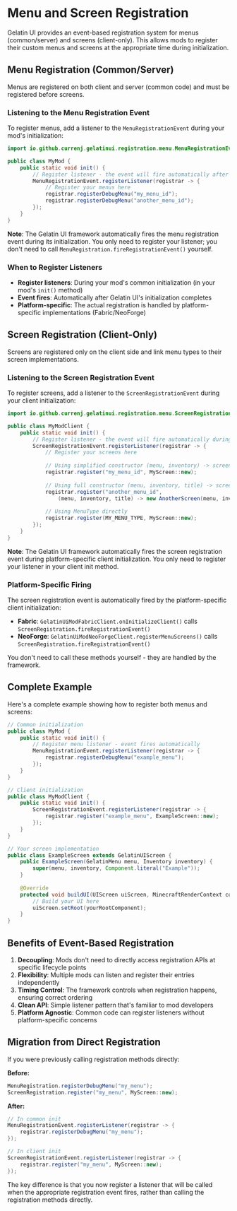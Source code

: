 # Menu and Screen Registration

Gelatin UI provides an event-based registration system for menus (common/server) and screens (client-only). This allows mods to register their custom menus and screens at the appropriate time during initialization.

## Menu Registration (Common/Server)

Menus are registered on both client and server (common code) and must be registered before screens.

### Listening to the Menu Registration Event

To register menus, add a listener to the `MenuRegistrationEvent` during your mod's initialization:

```java
import io.github.currenj.gelatinui.registration.menu.MenuRegistrationEvent;

public class MyMod {
    public static void init() {
        // Register listener - the event will fire automatically after all mods initialize
        MenuRegistrationEvent.registerListener(registrar -> {
            // Register your menus here
            registrar.registerDebugMenu("my_menu_id");
            registrar.registerDebugMenu("another_menu_id");
        });
    }
}
```

**Note**: The Gelatin UI framework automatically fires the menu registration event during its initialization. You only need to register your listener; you don't need to call `MenuRegistration.fireRegistrationEvent()` yourself.

### When to Register Listeners

- **Register listeners**: During your mod's common initialization (in your mod's `init()` method)
- **Event fires**: Automatically after Gelatin UI's initialization completes
- **Platform-specific**: The actual registration is handled by platform-specific implementations (Fabric/NeoForge)

## Screen Registration (Client-Only)

Screens are registered only on the client side and link menu types to their screen implementations.

### Listening to the Screen Registration Event

To register screens, add a listener to the `ScreenRegistrationEvent` during your client initialization:

```java
import io.github.currenj.gelatinui.registration.menu.ScreenRegistrationEvent;

public class MyModClient {
    public static void init() {
        // Register listener - the event will fire automatically during client initialization
        ScreenRegistrationEvent.registerListener(registrar -> {
            // Register your screens here
            
            // Using simplified constructor (menu, inventory) -> screen
            registrar.register("my_menu_id", MyScreen::new);
            
            // Using full constructor (menu, inventory, title) -> screen
            registrar.register("another_menu_id", 
                (menu, inventory, title) -> new AnotherScreen(menu, inventory, title));
            
            // Using MenuType directly
            registrar.register(MY_MENU_TYPE, MyScreen::new);
        });
    }
}
```

**Note**: The Gelatin UI framework automatically fires the screen registration event during platform-specific client initialization. You only need to register your listener in your client init method.

### Platform-Specific Firing

The screen registration event is automatically fired by the platform-specific client initialization:

- **Fabric**: `GelatinUiModFabricClient.onInitializeClient()` calls `ScreenRegistration.fireRegistrationEvent()`
- **NeoForge**: `GelatinUiModNeoForgeClient.registerMenuScreens()` calls `ScreenRegistration.fireRegistrationEvent()`

You don't need to call these methods yourself - they are handled by the framework.

## Complete Example

Here's a complete example showing how to register both menus and screens:

```java
// Common initialization
public class MyMod {
    public static void init() {
        // Register menu listener - event fires automatically
        MenuRegistrationEvent.registerListener(registrar -> {
            registrar.registerDebugMenu("example_menu");
        });
    }
}

// Client initialization
public class MyModClient {
    public static void init() {
        ScreenRegistrationEvent.registerListener(registrar -> {
            registrar.register("example_menu", ExampleScreen::new);
        });
    }
}

// Your screen implementation
public class ExampleScreen extends GelatinUIScreen {
    public ExampleScreen(GelatinMenu menu, Inventory inventory) {
        super(menu, inventory, Component.literal("Example"));
    }
    
    @Override
    protected void buildUI(UIScreen uiScreen, MinecraftRenderContext context) {
        // Build your UI here
        uiScreen.setRoot(yourRootComponent);
    }
}
```

## Benefits of Event-Based Registration

1. **Decoupling**: Mods don't need to directly access registration APIs at specific lifecycle points
2. **Flexibility**: Multiple mods can listen and register their entries independently
3. **Timing Control**: The framework controls when registration happens, ensuring correct ordering
4. **Clean API**: Simple listener pattern that's familiar to mod developers
5. **Platform Agnostic**: Common code can register listeners without platform-specific concerns

## Migration from Direct Registration

If you were previously calling registration methods directly:

**Before:**
```java
MenuRegistration.registerDebugMenu("my_menu");
ScreenRegistration.register("my_menu", MyScreen::new);
```

**After:**
```java
// In common init
MenuRegistrationEvent.registerListener(registrar -> {
    registrar.registerDebugMenu("my_menu");
});

// In client init
ScreenRegistrationEvent.registerListener(registrar -> {
    registrar.register("my_menu", MyScreen::new);
});
```

The key difference is that you now register a listener that will be called when the appropriate registration event fires, rather than calling the registration methods directly.
